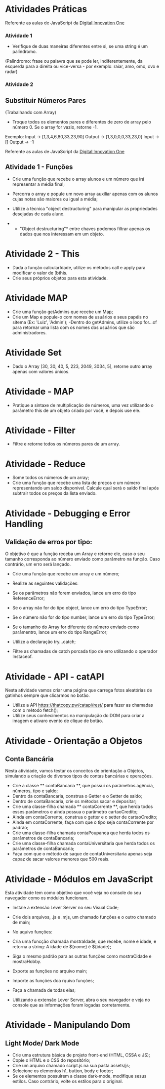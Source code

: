 # Atividades Práticas

Referente as aulas de JavaScript da [Digital Innovation One](https://web.dio.me/)

### Atividade 1

- Verifique de duas maneiras diferentes entre si, se uma string é um palíndromo.

(Palíndromo: frase ou palavra que se pode ler, indiferentemente, da esquerda para a direita ou vice-versa - por exemplo: raiar, amo, omo, ovo e radar)

### Atividade 2

## Substituir Números Pares 
(Trabalhando com Array)

- Troque todos os elementos pares e diferentes  de zero de array pelo número 0. Se o array for vazio, retorne -1.

Exemplo: 
Input -> [1,3,4,6,80,33,23,90]
Output -> [1,3,0,0,0,33,23,0]
Input -> []
Output -> -1

Referente as aulas de JavaScript da [Digital Innovation One](https://web.dio.me/)

## Atividade 1 - Funções

- Crie uma função que recebe o array  alunos e um número que irá representar a média final;
-  Percorra o array e popule um novo array auxiliar apenas com os alunos cujas notas são maiores ou igual a média;
-  Utilize a técnica "object destructuring" para manipular as propriedades desejadas de cada aluno.

-  * "Object destructuring"* entre chaves podemos filtrar apenas os dados que nos interessam em um objeto.

# Atividade 2 - This

- Dada a função calcularIdade, utilize os métodos  call e  apply para modificar o valor de [bthis. 
- Crie seus próprios objetos para esta atividade.


# Atividade MAP

- Crie uma função getAdmins que recebe um Map;
- Crie um Map e popule-o com nomes de usuários e seus papéis no sitema (Ex: 'Luiz', 'Admin');
-Dentro do getAdmins, utilize o loop for...of para retornar uma lista com os nomes dos usuários que são administradores.

# Atividade Set

- Dado o Array [30, 30, 40, 5, 223, 2049, 3034, 5], retorne outro array apenas com valores únicos.

# Atividade - MAP

- Pratique a sintaxe de multiplicação de números, uma vez utilizando o parâmetro this de um objeto criado por você, e depois use ele.

# Atividade - Filter

- Filtre e retorne todos os números pares de um array.

# Atividade - Reduce

- Some todos os números de um array;
- Crie uma função que recebe uma lista de preços e um número representando um saldo disponível. Calcule qual será o saldo final após subtrair todos os preços da lista enviado.

# Atividade - Debugging e Error Handling

## Validação de erros por tipo:

O objetivo é que a função receba um Array e retorne ele, caso o seu tamanho corresponda ao número enviado como parâmetro na função. Caso contrário, um erro será lançado.

- Crie uma função que recebe um array e um número;
- Realize as seguintes validações:

- Se os parâmetros não forem enviados, lance um erro do tipo ReferenceError;
- Se o array não for do tipo object, lance um erro do tipo TypeError;
- Se o número não for do tipo number, lance um erro do tipo TypeError;
- Se o tamanho do Array for diferente do número enviado como parâmentro, lance um erro do tipo RangeError;

- Utilize a declaração try...catch;
- Filtre as chamadas de catch porcada tipo de erro utilizando o operador Instaceof.


# Atividade - API - catAPI

Nesta atividade vamos criar uma página que carrega fotos aleatórias de gatinhos sempre que clicarmos no botão.

- Utilize a API https://thatcopy.pw/catapi/rest/ para fazer as chamadas com o método fetch();
- Utilize seus conhecimentos na manipulação do DOM para criar a imagem e ativaro evento de clique de botão.

# Atividade - Orientação a Objetos

## Conta Bancária

Nesta atividade, vamos testar os conceitos de orientação a Objetos, simulando a criação de diversos tipos de contas bancárias e operações.

- Crie a classe ** contaBancaria **, que possui os parâmetros agência, números, tipo e saldo;
- Dentro da contaBancaria, construa o Getter e o Setter de saldo;
- Dentro de contaBancaria, crie os métodos sacar e depositar;
- Crie uma classe-filha chamada ** contaCorrente **, que herda todos esses parâmetros e ainda possua o parâmetro cartaoCredito;
- Ainda em contaCorrente, construa o getter e o setter de cartaoCredito;
- Ainda em contaCorrente, faça com que o tipo seja contaCorrente por padrão;
- Crie uma classe-filha chamada contaPoupanca que herda todos os parâmetros de contaBancaria;
- Crie uma classe-filha chamada contaUniversitaria que herda todos os parâmetros de contaBancaria;
- Faça com que o método de saque de contaUniversitaria apenas seja capaz de sacar valores menores que 500 reais.

# Atividade - Módulos em JavaScript


Esta atividade tem como objetivo que você veja no console do seu navegador como os módulos funcionam.

- Instale a extensão Lever Server no seu Visual Code;
- Crie dois arquivos, .js e .mjs, um chamado funções e o outro chamado de main;

- No aquivo funções:

- Cria uma funcção chamada mostraIdade, que recebe, nome e idade, e retorna a string: A idade de ${nome} é ${idade};
- Siga o mesmo padrão para as outras funções como mostraCidade e mostraHobby.

- Exporte as funções no arquivo main;

- Importe as funções doa rquivo funções;
- Faça a chamada de todas elas;

- Utilizando a extensão Lever Server, abra o seu navegador e veja no console que as informações foram logadas corretamente.

# Atividade - Manipulando Dom

## Light Mode/ Dark Mode

-  Crie uma estrutura básica de projeto front-end (HTML, CSSA e JS);
- Copie o HTML e o CSS do repositório;
- Crie um arquivo chamado  script.js na sua pasta assets/js;
- Selecione os elementos h1, button, body e footer;
- Se os elementos possuírem a classe dark-mode, modifique sesus estilos. Caso contrário, volte os estilos para o original.